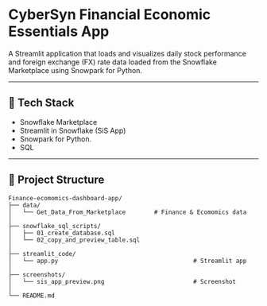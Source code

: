 # 
 



# CyberSyn Financial Economic Essentials App


A Streamlit application that loads and visualizes daily stock performance and foreign exchange (FX) rate data loaded from the Snowflake Marketplace using Snowpark for Python.

---

## 🧰 Tech Stack
- Snowflake Marketplace
- Streamlit in Snowflake (SiS App)
- Snowpark for Python.
- SQL

---

## 📁 Project Structure

```
Finance-ecomomics-dashboard-app/
├── data/
│   └── Get_Data_From_Marketplace        # Finance & Ecomomics data 
│
├── snowflake_sql_scripts/
│   ├── 01_create_database.sql
│   └── 02_copy_and_preview_table.sql
│
├── streamlit_code/
│   └── app.py                                      # Streamlit app
│
├── screenshots/
│   └── sis_app_preview.png                         # Screenshot 
│
└── README.md
```
